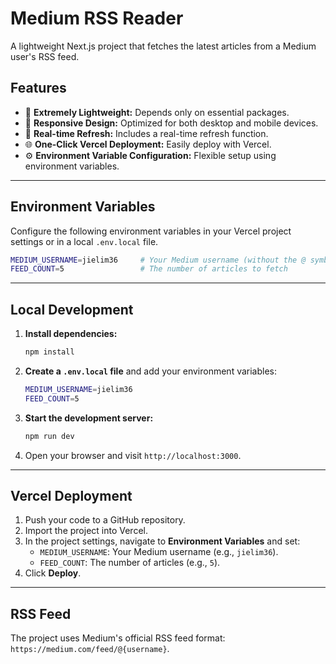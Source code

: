 # Medium RSS Reader

A lightweight Next.js project that fetches the latest articles from a Medium user's RSS feed.

## Features

  - 🚀 **Extremely Lightweight:** Depends only on essential packages.
  - 📱 **Responsive Design:** Optimized for both desktop and mobile devices.
  - 🔄 **Real-time Refresh:** Includes a real-time refresh function.
  - 🌐 **One-Click Vercel Deployment:** Easily deploy with Vercel.
  - ⚙️ **Environment Variable Configuration:** Flexible setup using environment variables.

-----

## Environment Variables

Configure the following environment variables in your Vercel project settings or in a local `.env.local` file.

```bash
MEDIUM_USERNAME=jielim36     # Your Medium username (without the @ symbol)
FEED_COUNT=5                 # The number of articles to fetch
```

-----

## Local Development

1.  **Install dependencies:**

    ```bash
    npm install
    ```

2.  **Create a `.env.local` file** and add your environment variables:

    ```bash
    MEDIUM_USERNAME=jielim36
    FEED_COUNT=5
    ```

3.  **Start the development server:**

    ```bash
    npm run dev
    ```

4.  Open your browser and visit `http://localhost:3000`.

-----

## Vercel Deployment

1.  Push your code to a GitHub repository.
2.  Import the project into Vercel.
3.  In the project settings, navigate to **Environment Variables** and set:
      - `MEDIUM_USERNAME`: Your Medium username (e.g., `jielim36`).
      - `FEED_COUNT`: The number of articles (e.g., `5`).
4.  Click **Deploy**.

-----

## RSS Feed

The project uses Medium's official RSS feed format: `https://medium.com/feed/@{username}`.
